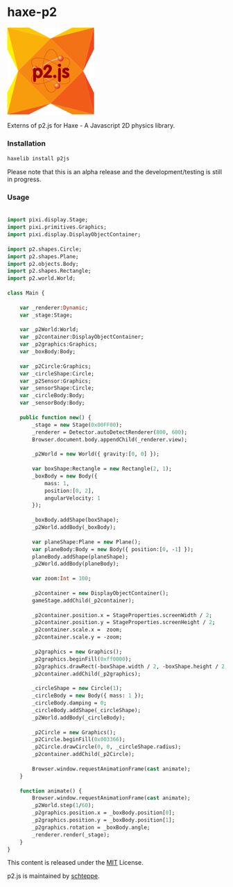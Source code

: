 haxe-p2
=======

![haxe p2 logo](https://raw.githubusercontent.com/adireddy/haxe-p2/master/logo.png)

Externs of p2.js for Haxe - A Javascript 2D physics library.

### Installation ###

```haxe
haxelib install p2js
```
Please note that this is an alpha release and the development/testing is still in progress.

### Usage ###

```haxe

import pixi.display.Stage;
import pixi.primitives.Graphics;
import pixi.display.DisplayObjectContainer;

import p2.shapes.Circle;
import p2.shapes.Plane;
import p2.objects.Body;
import p2.shapes.Rectangle;
import p2.world.World;

class Main {

	var _renderer:Dynamic;
    var _stage:Stage;

    var _p2World:World;
    var _p2container:DisplayObjectContainer;
    var _p2graphics:Graphics;
    var _boxBody:Body;

    var _p2Circle:Graphics;
    var _circleShape:Circle;
    var _p2Sensor:Graphics;
    var _sensorShape:Circle;
    var _circleBody:Body;
    var _sensorBody:Body;

    public function new() {
        _stage = new Stage(0x00FF00);
		_renderer = Detector.autoDetectRenderer(800, 600);
		Browser.document.body.appendChild(_renderer.view);
        		
		_p2World = new World({ gravity:[0, 0] });
        
        var boxShape:Rectangle = new Rectangle(2, 1);
        _boxBody = new Body({
            mass: 1,
            position:[0, 2],
            angularVelocity: 1
        });

        _boxBody.addShape(boxShape);
        _p2World.addBody(_boxBody);

        var planeShape:Plane = new Plane();
        var planeBody:Body = new Body({ position:[0, -1] });
        planeBody.addShape(planeShape);
        _p2World.addBody(planeBody);

        var zoom:Int = 100;

        _p2container = new DisplayObjectContainer();
        gameStage.addChild(_p2container);

        _p2container.position.x = StageProperties.screenWidth / 2;
        _p2container.position.y = StageProperties.screenHeight / 2;
        _p2container.scale.x =  zoom;
        _p2container.scale.y = -zoom;

        _p2graphics = new Graphics();
        _p2graphics.beginFill(0xff0000);
        _p2graphics.drawRect(-boxShape.width / 2, -boxShape.height / 2, boxShape.width, boxShape.height);
        _p2container.addChild(_p2graphics);

        _circleShape = new Circle(1);
        _circleBody = new Body({ mass: 1 });
        _circleBody.damping = 0;
        _circleBody.addShape(_circleShape);
        _p2World.addBody(_circleBody);

        _p2Circle = new Graphics();
        _p2Circle.beginFill(0x003366);
        _p2Circle.drawCircle(0, 0, _circleShape.radius);
        _p2container.addChild(_p2Circle);
        
        Browser.window.requestAnimationFrame(cast animate);
    }
    
    function animate() {
		Browser.window.requestAnimationFrame(cast animate);
		_p2World.step(1/60);
		_p2graphics.position.x = _boxBody.position[0];
		_p2graphics.position.y = _boxBody.position[1];
		_p2graphics.rotation = _boxBody.angle;
		_renderer.render(_stage);
    }
}
```

This content is released under the [MIT](http://opensource.org/licenses/MIT) License.

p2.js is maintained by [schteppe](https://github.com/schteppe).
